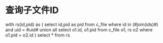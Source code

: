 查询子文件ID
===
with rs(id,pid) as (
select id,pid as pid from c_file where id in (#join(ids)#) and uid = #uid#
union all
select o1.id, o1.pid from c_file o1, rs o2 where o1.pid = o2.id
) select * from rs